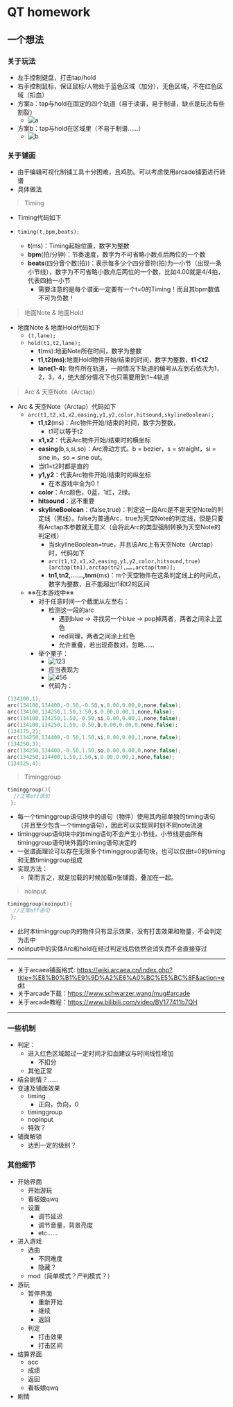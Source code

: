 # QT homework

## 一个想法

### 关于玩法

- 左手控制键盘，打击tap/hold
- 右手控制鼠标，保证鼠标/人物处于蓝色区域（加分），无色区域，不在红色区域（扣血）
- 方案a：tap与hold在固定的四个轨道（易于读谱，易于制谱，缺点是玩法有些割裂）
  - ![a](https://pic1.imgdb.cn/item/644498bd0d2dde57771f8640.jpg)
- 方案b：tap与hold在区域里（不易于制谱……）
  - ![b](https://pic1.imgdb.cn/item/6444988c0d2dde57771f2176.jpg)

### 关于铺面

- 由于编辑可视化制铺工具十分困难，且鸡肋。可以考虑使用arcade铺面进行转谱
- 具体做法

> Timing

- Timing代码如下
- ```timing(t,bpm,beats);```

  - **t**(ms)：Timing起始位置，数字为整数
  - **bpm**(拍/分钟)：节奏速度，数字为不可省略小数点后两位的一个数
  - **beats**(四分音个数(拍))：表示每多少个四分音符(拍)为一小节（出现一条小节线），数字为不可省略小数点后两位的一个数，比如4.00就是4/4拍，代表四拍一小节
    - 需要注意的是每个谱面一定要有一个t=0的Timing！而且其bpm数值不可为负数！

>地面Note & 地面Hold

- 地面Note & 地面Hold代码如下
  - ``(t,lane);``
  - ``hold(t1,t2,lane);``
    - **t**(ms):地面Note所在时间，数字为整数
    - **t1,t2(ms)**:地面Hold物件开始/结束的时间，数字为整数，**t1＜t2**
    - **lane(1-4)**: 物件所在轨道，一般情况下轨道的编号从左到右依次为1，2，3，4，绝大部分情况下也只需要用到1~4轨道

>Arc & 天空Note（Arctap）

- Arc & 天空Note（Arctap）代码如下
  - ```arc(t1,t2,x1,x2,easing,y1,y2,color,hitsound,skylineBoolean);```
    - **t1,t2**(ms)：Arc物件开始/结束的时间，数字为整数，
      - t1可以等于t2
    - **x1,x2**：代表Arc物件开始/结束时的横坐标
    - **easing**(b,s,si,so)：Arc滑动方式。b = bezier，s = straight，si = sine in，so = sine out。
    - 当t1=t2时都是直的
    - **y1,y2**：代表Arc物件开始/结束时的纵坐标
      - 在本游戏中全为0！
    - **color**：Arc颜色，0蓝，1红，2绿。
    - **hitsound**：这不重要
    - **skylineBoolean**：(false,true)：判定这一段Arc是不是天空Note的判定线（黑线）。false为普通Arc，true为天空Note的判定线，但是只要有Arctap本参数就无意义（会将此Arc的类型强制转换为天空Note的判定线）
      - 当skylineBoolean=true，并且该Arc上有天空Note（Arctap）时，代码如下
      - ```arc(t1,t2,x1,x2,easing,y1,y2,color,hitsound,true)[arctap(tn1),arctap(tn2),……,arctap(tnm)];```
      - **tn1,tn2,……,tnm**(ms)：m个天空物件在这条判定线上的时间点，数字为整数，且不能超出t1和t2的区间
  - ※※在本游戏中※※
    - 对于任意时间一个截面从左至右：
      - 检测这一段的arc
        - 遇到blue -> 寻找另一个blue -> pop掉两者，两者之间涂上蓝色
        - red同理，两者之间涂上红色
        - 允许重叠，若出现奇数对，忽略……
    - 举个栗子：
      - ![123](https://pic2.imgdb.cn/item/6458c28c0d2dde5777bde041.jpg)
      - 应当表现为
      - ![456](https://pic2.imgdb.cn/item/6458c45d0d2dde5777c11daf.jpg)
      - 代码为：

```c++
(134100,1);
arc(134100,134400,-0.50,-0.50,s,0.00,0.00,0,none,false);
arc(134100,134250,1.50,1.50,s,0.00,0.00,1,none,false);
arc(134100,134250,1.50,-0.50,si,0.00,0.00,1,none,false);
arc(134100,134250,1.50,-0.50,b,0.00,0.00,0,none,false);
(134175,2);
arc(134250,134400,-0.50,1.50,si,0.00,0.00,1,none,false);
(134250,3);
arc(134250,134400,-0.50,1.50,so,0.00,0.00,0,none,false);
arc(134250,134400,1.50,1.50,s,0.00,0.00,1,none,false);
(134325,4);
```

>Timinggroup

```c++
timinggroup(){
  //正常aff语句
 };
```

- 每一个timinggroup语句块中的语句（物件）使用其内部单独的timing语句（并且至少包含一个timing语句），因此可以实现同时刻不同note流速
- timinggroup语句块中的timing语句不会产生小节线，小节线是由所有timinggroup语句块外面的timing语句决定的
- 一张谱面理论可以存在无限多个timinggroup语句块，也可以仅由t=0的timing和无数timinggroup组成
- 实现方法：
  - 简而言之，就是加载的时候加载n张铺面，叠加在一起。

>noinput

```c++
timinggroup(noinput){
  //正常aff语句
 };
```

- 此时本timinggroup内的物件只有显示效果，没有打击效果和物量，不会判定为击中
- noinput中的实体Arc和hold在经过判定线后依然会消失而不会直接穿过

---

- 关于arcaea铺面格式: <https://wiki.arcaea.cn/index.php?title=%E8%B0%B1%E9%9D%A2%E6%A0%BC%E5%BC%8F&action=edit>
- 关于arcade下载：<https://www.schwarzer.wang/mug#arcade>
- 关于arcade教程：<https://www.bilibili.com/video/BV177411b7QH>

---

### 一些机制

- 判定：
  - 进入红色区域超过一定时间才扣血建议与时间线性增加
    - 不扣分
  - 其他正常
- 结合剧情？……
- 变速及铺面效果
  - timing
    - 正向，负向，0
  - timinggroup
  - nopinput
  - 特效？
- 铺面解锁
  - 达到一定的级别？

### 其他细节

- 开始界面
  - 开始游玩
  - 看板娘qwq
  - 设置
    - 调节延迟
    - 调节音量，背景亮度
    - etc……
- 进入游戏
  - 选曲
    - 不同难度
    - 隐藏？
  - mod（简单模式？严判模式？）
- 游玩
  - 暂停界面
    - 重新开始
    - 继续
    - 返回
  - 判定
    - 打击效果
    - 打击区间
- 结算界面
  - acc
  - 成绩
  - 返回
  - 看板娘qwq
- 剧情
